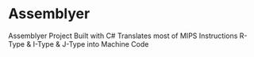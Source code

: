 # Assemblyer
Assemblyer Project Built with C# Translates most of MIPS Instructions R-Type &amp; I-Type &amp; J-Type into Machine Code
